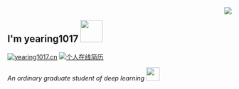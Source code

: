 <img align='right' src="https://github-readme-stats.vercel.app/api?username=yearing1017&show_icons=true">

<h2> I'm yearing1017 <img src="https://media.giphy.com/media/12oufCB0MyZ1Go/giphy.gif" width="50"></h2>

[![yearing1017.cn](https://img.shields.io/static/v1?label=yearing1017.cn&message=%20&color=yellow&logo=&style=flat-square&logoColor=white)](http://yearing1017.cn/)
[![个人在线简历](https://img.shields.io/static/v1?label=个人在线简历&message=%20&color=red&logo=&style=flat-square&logoColor=white)](https://yearing1017.github.io/)

<p><em>An ordinary graduate student of deep learning
<img src="https://media.giphy.com/media/WUlplcMpOCEmTGBtBW/giphy.gif" width="30"> 
</em></p>
